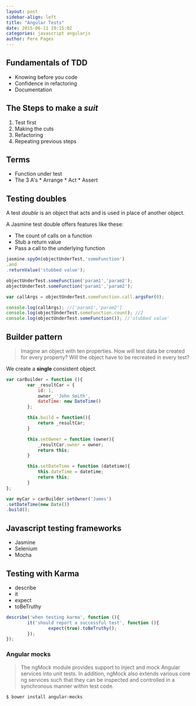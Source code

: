 ```yaml
---
layout: post
sidebar-align: left
title: "Angular Tests"
date: 2015-06-11 19:15:02
categories: javascript angularjs
author: Pere Pages
---
```


## Fundamentals of TDD

* Knowing before you code
* Confidence in refactoring
* Documentation

## The Steps to make a *suit*

1. Test first
2. Making the cuts
3. Refactoring
4. Repeating previous steps

## Terms

* Function under test
* The 3 A's
        * Arrange
        * Act
        * Assert

## Testing doubles

A test *double* is an object that acts and is used in place of another object.

A Jasmine test double offers features like these:

* The count of calls on a function
* Stub a return value
* Pass a call to the underlying function

```javascript
jasmine.spyOn(objectUnderTest,'someFunction')
.and
.returnValue('stubbed value');

objectUnderTest.someFunction('param1','param2');
objectUnderTest.someFunction('param1','param2');

var callArgs = objectUnderTest.someFunction.call.argsFor(0);

console.log(callArgs); //['param1','param2']
console.log(objectUnderTest.someFunction.count); //2
console.log(objectUnderTest.someFunction()); //'stubbed value'
```

## Builder pattern

> Imagine an object with ten properties. How will test data be created for every property? Will the object have to be recreated in every test?

We create a **single** consistent object.

```javascript
var carBuilder = function (){
        var _resultCar = {
        	id: 1,
        	owner_ 'John Smith',
        	dateTime: new DateTime()      
        };

        this.build = function(){
        	return _resultCar;
        }

        this.setOwner = function (owner){
        	_resultCar.owner = owner;
        	return this;
        }

        this.setDateTime = function (datetime){
        	this.dateTime = datetime;
        	return this;
        }
};

var myCar = carBuilder.setOwner('James')
.setDateTime(new Date())
.build();
```

## Javascript testing frameworks

* Jasmine
* Selenium
* Mocha

## Testing with Karma

* describe
* it
* expect
* toBeTruthy

```javascript
describe('when testing karma', function (){
        it('should report a successful test', function (){
                expect(true).toBeTruthy();
        });
});
```

### Angular mocks

> The ngMock module provides support to inject and mock Angular services into unit tests. In addition, ngMock also extends various core ng services such that they can be inspected and controlled in a synchronous manner within test code.

```bash
$ bower install angular-mocks
```

